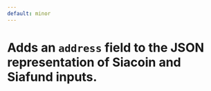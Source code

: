 ```yaml
---
default: minor
---
```


# Adds an `address` field to the JSON representation of Siacoin and Siafund inputs.
